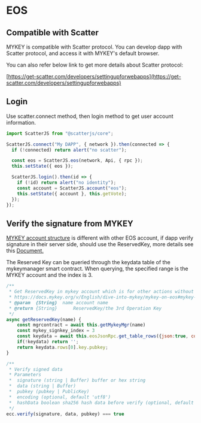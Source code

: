 # EOS

## Compatible with Scatter

MYKEY is compatible with Scatter protocol. You can develop dapp with Scatter protocol, and access it with MYKEY's default browser. 

You can also refer below link to get more details about Scatter protocol:

[https://get-scatter.com/developers/settingupforwebapps](https://get-scatter.com/developers/settingupforwebapps)

## Login

Use scatter.connect method, then login method to get user account information.

```javascript
import ScatterJS from "@scatterjs/core";

ScatterJS.connect("My DAPP", { network }).then(connected => {
  if (!connected) return alert("no scatter");

  const eos = ScatterJS.eos(network, Api, { rpc });
  this.setState({ eos });

  ScatterJS.login().then(id => {
    if (!id) return alert("no identity");
    const account = ScatterJS.account("eos");
    this.setState({ account }, this.getVote);
  });
});
```

## Verify the signature from MYKEY

[MYKEY account structure](../../dive-into-mykey/dive-into-mykey-account.md#mykey有啥不同？) is different with other EOS account, if dapp verify signature in their server side, should use the ReservedKey, more details see this [Document.](../../dive-into-mykey/dive-into-mykey-account.md#keydata表中的密钥)

The Reserved Key can be queried through the keydata table of the mykeymanager smart contract. When querying, the specified range is the MYKEY account and the index is 3.

```javascript
/**
 * Get ReservedKey in mykey account which is for other actions without specific operation keys, details in
 * https://docs.mykey.org/v/English/dive-into-mykey/mykey-on-eos#mykey-account-structure
 * @param  {String}  name account name
 * @return {String}      ReservedKey/the 3rd Operation Key
 */
async getReservedKey(name) {
	const mgrcontract = await this.getMykeyMgr(name)
    const mykey_signkey_index = 3
    const keydata = await this.eosJsonRpc.get_table_rows({json:true, code:mgrcontract, scope:name, table:'keydata', lower_bound: mykey_signkey_index, limit:1})
    if(!keydata) return '';
    return keydata.rows[0].key.pubkey;
}

/**
 * Verify signed data
 * Parameters
 *  signature (string | Buffer) buffer or hex string
 *  data (string | Buffer)
 *  pubkey (pubkey | PublicKey)
 *  encoding (optional, default 'utf8')
 *  hashData boolean sha256 hash data before verify (optional, default true)
 */
ecc.verify(signature, data, pubkey) === true

```

